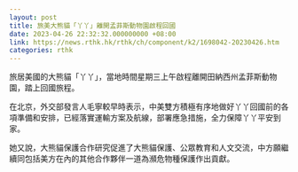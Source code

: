 ```yaml
---
layout: post
title: 旅美大熊貓「丫丫」離開孟菲斯動物園啟程回國
date: 2023-04-26 22:32:32.000000000 +08:00
link: https://news.rthk.hk/rthk/ch/component/k2/1698042-20230426.htm
categories: rthk
---
```


旅居美國的大熊貓「丫丫」，當地時間星期三上午啟程離開田納西州孟菲斯動物園，踏上回國旅程。

在北京，外交部發言人毛寧較早時表示，中美雙方積極有序地做好丫丫回國前的各項準備和安排，已經落實運輸方案及航線，部署應急措施，全力保障丫丫平安到家。

她又說，大熊貓保護合作研究促進了大熊貓保護、公眾教育和人文交流，中方願繼續同包括美方在內的其他合作夥伴一道為瀕危物種保護作出貢獻。
